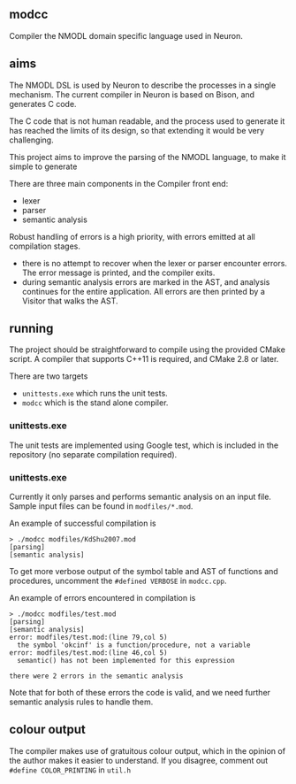 ## modcc

Compiler the NMODL domain specific language used in Neuron.

## aims

The NMODL DSL is used by Neuron to describe the processes in a single mechanism. The current compiler in Neuron is based on Bison, and generates C code.

The C code that is not human readable, and the process used to generate it has reached the limits of its design, so that extending it would be very challenging.

This project aims to improve the parsing of the NMODL language, to make it simple to generate 

There are three main components in the Compiler front end:
- lexer
- parser
- semantic analysis

Robust handling of errors is a high priority, with errors emitted at all compilation stages.
- there is no attempt to recover when the lexer or parser encounter errors. The error message is printed, and the compiler exits.
- during semantic analysis errors are marked in the AST, and analysis continues for the entire application. All errors are then printed by a Visitor that walks the AST.

## running

The project should be straightforward to compile using the provided CMake script. A compiler that supports C++11 is required, and CMake 2.8 or later.

There are two targets
- `unittests.exe` which runs the unit tests.
- `modcc` which is the stand alone compiler.

### unittests.exe

The unit tests are implemented using Google test, which is included in the repository (no separate compilation required).

### unittests.exe

Currently it only parses and performs semantic analysis on an input file. Sample input files can be found in `modfiles/*.mod`.

An example of successful compilation is
```
> ./modcc modfiles/KdShu2007.mod 
[parsing]
[semantic analysis]
```

To get more verbose output of the symbol table and AST of functions and procedures, uncomment the `#defined VERBOSE` in `modcc.cpp`.

An example of errors encountered in compilation is
```
> ./modcc modfiles/test.mod 
[parsing]
[semantic analysis]
error: modfiles/test.mod:(line 79,col 5) 
  the symbol 'okcinf' is a function/procedure, not a variable
error: modfiles/test.mod:(line 46,col 5) 
  semantic() has not been implemented for this expression

there were 2 errors in the semantic analysis
```
Note that for both of these errors the code is valid, and we need further semantic analysis rules to handle them.

## colour output

The compiler makes use of gratuitous colour output, which in the opinion of the author makes it easier to understand. If you disagree, comment out `#define COLOR_PRINTING` in `util.h`
